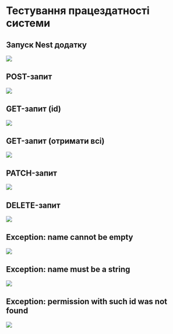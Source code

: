 # Тестування працездатності системи

## Запуск Nest додатку

<p>
    <img src="./screenshots/start.png">
</p>

## POST-запит

<p>
    <img src="./screenshots/post.png">
</p>

## GET-запит (id)

<p>
    <img src="./screenshots/get.png">
</p>

## GET-запит (отримати всі)


<p>
    <img src="./screenshots/get-all.png">
</p>

## PATCH-запит

<p>
    <img src="./screenshots/patch.png">
</p>


## DELETE-запит

<p>
    <img src="./screenshots/delete.png">
</p>


## Exception: name cannot be empty

<p>
    <img src="./screenshots/null.png">
</p>

## Exception: name must be a string

<p>
    <img src="./screenshots/not-string.png">
</p>

## Exception: permission with such id was not found

<p>
    <img src="./screenshots/invalid-id.png">
</p>